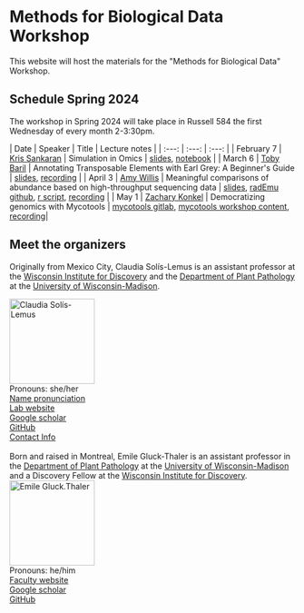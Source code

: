# Methods for Biological Data Workshop

This website will host the materials for the "Methods for Biological Data" Workshop.


## Schedule Spring 2024

The workshop in Spring 2024 will take place in Russell 584 the first Wednesday of every month 2-3:30pm.

| Date | Speaker | Title | Lecture notes |
| :---:   | :---: | :---:       |
| February 7 | [Kris Sankaran](https://krisrs1128.github.io/LSLab/) | Simulation in Omics | [slides](https://go.wisc.edu/v4hsh9), [notebook](https://colab.research.google.com/drive/1IyMEQJwkslPzL9FYd5atvyGORqW9IrCI?usp=sharing) | 
| March 6 | [Toby Baril](https://tobybaril.github.io) | Annotating Transposable Elements with Earl Grey: A Beginner's Guide | [slides](./sources/uwMadisonWorkshopEarlGrey_participantCopy.pptx), [recording](https://www.youtube.com/watch?v=D4GBld4X4kg) |
| April 3 | [Amy Willis](https://statdivlab.github.io/) | Meaningful comparisons of abundance based on high-throughput sequencing data | [slides](https://drive.google.com/file/d/1wBmpoHzVuMK90HP7K9zx6VH-8XtUXLo7/view?usp=sharing), [radEmu github](https://github.com/statdivlab/radEmu), [r script](https://drive.google.com/file/d/1-81vbFoxBd8NK1q33EMOWBDyyA8WrnoD/view), [recording](https://youtu.be/gIFJpU_QvmA) |
| May 1 | [Zachary Konkel](https://www.linkedin.com/in/konkelzach/) | Democratizing genomics with Mycotools | [mycotools gitlab](https://gitlab.com/xonq/mycotools), [mycotools workshop content](https://github.com/xonq/mycotools/blob/master/test/mycotools_workshop.md), [recording](https://www.youtube.com/watch?v=5FVbRDy-nBU)|


## Meet the organizers

Originally from Mexico City, Claudia Sol&iacute;s-Lemus is an assistant professor at the [Wisconsin Institute for Discovery](https://wid.wisc.edu/) and the [Department of Plant Pathology](https://plantpath.wisc.edu/) at the [University of Wisconsin-Madison](http://www.wisc.edu). 

<div class="container">
    <div class="row">
        <div class="column">
            <a href="pics/claudiaSmall1.png">
            <img src="https://crsl4.github.io/methods-bio-data-workshop//pics/claudiaSmall1.png" width="150"
                  title="Claudia Sol&iacute;s-Lemus"/></a>
        </div>
        <div class="column">
            Pronouns: she/her <br/>
            <a href="https://namedrop.io/claudiasolislemus">Name pronunciation</a><br/>
            <a href="https://solislemuslab.github.io/">Lab website</a><br/>
            <a href="https://scholar.google.com/citations?user=GrUypj8AAAAJ&hl=en&oi=ao">Google scholar</a><br/>
            <a href="https://github.com/crsl4">GitHub</a><br/>
            <a href="https://solislemuslab.github.io//pages/people.html">Contact Info</a><br/>
        </div>
    </div>
</div>
<br>
Born and raised in Montreal, Emile Gluck-Thaler is an assistant professor in the <a href="https://plantpath.wisc.edu/">Department of Plant Pathology</a> at the <a href="http://www.wisc.edu">University of Wisconsin-Madison</a> and a Discovery Fellow at the <a href="https://wid.wisc.edu/">Wisconsin Institute for Discovery</a>. 


<div class="container">
    <div class="row">
        <div class="column">
            <a href="pics/Gluck-Thaler_1_square.jpg">
               <img src="https://crsl4.github.io/methods-bio-data-workshop//pics/Gluck-Thaler_1_square.jpg" width="150"
                  title="Emile Gluck-Thaler" alt="Emile Gluck.Thaler"/></a>
        </div>
        <div class="column">
            Pronouns: he/him <br/>
            <a href="https://plantpath.wisc.edu/faculty/emile-gluck-thaler/">Faculty website</a><br/>
            <a href="https://scholar.google.com/citations?user=0CQpHksAAAAJ&hl=en">Google scholar</a><br/>
            <a href="https://github.com/egluckthaler">GitHub</a><br/>
        </div>
    </div>
</div>
